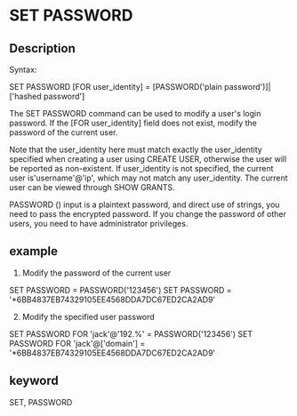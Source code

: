 # SET PASSWORD
## Description

Syntax:

SET PASSWORD [FOR user_identity] =
[PASSWORD('plain password')]|['hashed password']

The SET PASSWORD command can be used to modify a user's login password. If the [FOR user_identity] field does not exist, modify the password of the current user.

Note that the user_identity here must match exactly the user_identity specified when creating a user using CREATE USER, otherwise the user will be reported as non-existent. If user_identity is not specified, the current user is'username'@'ip', which may not match any user_identity. The current user can be viewed through SHOW GRANTS.

PASSWORD () input is a plaintext password, and direct use of strings, you need to pass the encrypted password.
If you change the password of other users, you need to have administrator privileges.

## example

1. Modify the password of the current user

SET PASSWORD = PASSWORD('123456')
SET PASSWORD = '*6BB4837EB74329105EE4568DDA7DC67ED2CA2AD9'

2. Modify the specified user password

SET PASSWORD FOR 'jack'@'192.%' = PASSWORD('123456')
SET PASSWORD FOR 'jack'@['domain'] = '*6BB4837EB74329105EE4568DDA7DC67ED2CA2AD9'

## keyword
SET, PASSWORD
